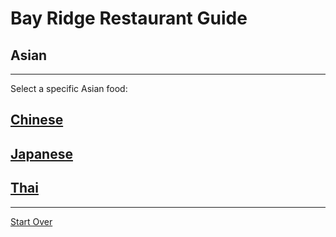 # Bay Ridge Restaurant Guide
## Asian
---
Select a specific Asian food:
## [Chinese](Chinese/Chinese.md)
## [Japanese](Japanese/japanese.md)
## [Thai](Thai/thai.md)
---
[Start Over](../home.md)
